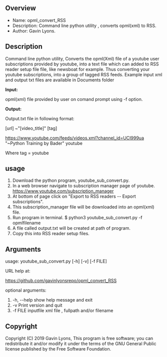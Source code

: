 Overview
--------------------------------------------
* Name: opml_convert_RSS
* Description: Command line python utility , converts opml(xml) to RSS.
* Author: Gavin Lyons.


Description
---------

Command line python utility, 
Converts the opml(Xml) file of a youtube user subscriptions provided by youtube, 
into a text file which can added to RSS reader setup file 
file, like newsboat for example. Thus converting your youtube subscriptions,
into a group of tagged RSS feeds.
Example input xml and output txt files are available in Documents folder

**Input:**

opml(xml) file provided by user on comand prompt using -f option.

**Output:**

Output.txt file in following format:

[url] ~"[video_title]" [tag]

https://www.youtube.com/feeds/videos.xml?channel_id=UCI999ua  "~Python Training by Bader"  youtube

Where tag = youtube

usage
--------

1. Download the python program, youtube_sub_convert.py.
2. In a web browser navigate to subscription manager page of youtube.
https://www.youtube.com/subscription_manager
3. At bottom of page click on "Export to RSS readers -- Export subscriptions".
4. This subscription_manager file will be downloaded into an opml(xml) file.
5. Run program in terminal. $ python3 youtube_sub_convert.py -f opmlfilename
6. A file called output.txt will be created at path of program. 
7. Copy this into RSS reader setup files.
 
 
Arguments
-------------

usage: youtube_sub_convert.py [-h] [-v] [-f FILE]

URL help at: 

https://github.com/gavinlyonsrepo/opml_convert_RSS

optional arguments:

1.  -h, --help  show  help message and exit
2.  -v          Print version and quit
3.   -f FILE     inputfile xml file , fullpath and/or filename


Copyright
-------------------

Copyright (C) 2019 Gavin Lyons, This program is free software; 
you can redistribute it and/or modify it under the terms of the 
GNU General Public license published by the Free Software Foundation.
